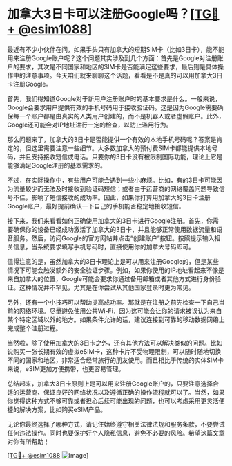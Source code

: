 # 加拿大3日卡可以注册Google吗？[[TG💪+ @esim1088](https://t.me/s/esim1088)]

最近有不少小伙伴在问，如果手头只有加拿大的短期SIM卡（比如3日卡），能不能用来注册Google账户呢？这个问题其实涉及到几个方面：首先是Google对注册账户的要求，其次是不同国家和地区的SIM卡是否能满足这些要求，最后则是具体操作中的注意事项。今天咱们就来聊聊这个话题，看看是不是真的可以用加拿大3日卡注册Google。

首先，我们得知道Google对于新用户注册账户时的基本要求是什么。一般来说，Google会要求用户提供有效的手机号码用于接收验证码。这是因为Google需要确保每一个账户都是由真实的人类用户创建的，而不是机器人或者虚假账户。此外，Google还可能会对IP地址进行一定的检查，以防止滥用行为。

那么问题来了，加拿大的3日卡是否能提供一个有效的本地手机号码呢？答案是肯定的，但这里需要注意一些细节。大多数加拿大的预付费SIM卡都能提供本地号码，并且支持接收短信或电话。只要你的3日卡没有被限制国际功能，理论上它是能够满足Google注册的基本需求的。

不过，在实际操作中，有些用户可能会遇到一些小麻烦。比如，有的3日卡可能因为流量较少而无法及时接收到验证码短信；或者由于运营商的网络覆盖问题导致信号不佳，影响了短信接收的成功率。因此，如果你打算用加拿大的3日卡注册Google账户，最好提前确认一下自己的手机能否稳定地接收短信。

接下来，我们来看看如何正确使用加拿大的3日卡进行Google注册。首先，你需要确保你的设备已经成功激活了加拿大的3日卡，并且能够正常使用数据流量和语音服务。然后，访问Google的官方网站并点击“创建账户”按钮。按照提示输入相关信息，当系统要求填写手机号码时，直接使用你的加拿大号码即可。

值得注意的是，虽然加拿大的3日卡理论上是可以用来注册Google的，但是某些情况下可能会触发额外的安全验证步骤。例如，如果你使用的IP地址看起来不像是来自加拿大的位置，Google可能会要求你通过备用邮箱或者其他方式进行身份验证。这种情况并不罕见，尤其是在你尝试从其他国家登录时更为常见。

另外，还有一个小技巧可以帮助提高成功率。那就是在注册之前先检查一下自己当前的网络环境。尽量避免使用公共Wi-Fi，因为这可能会让你的请求被误认为来自某个特定区域以外的地方。如果条件允许的话，建议连接到可靠的移动数据网络上完成整个注册过程。

当然啦，除了使用加拿大的3日卡之外，还有其他方法可以解决类似的问题。比如说购买一张长期有效的虚拟eSIM卡，这种卡片不受物理限制，可以随时随地切换不同的国家和地区，非常适合经常旅行的朋友使用。而且相比于传统的实体SIM卡来说，eSIM更加方便携带，也更容易管理。

总结起来，加拿大3日卡原则上是可以用来注册Google账户的，只要注意选择合适的运营商、保证良好的网络状况以及遵循正确的操作流程就可以了。当然，如果你觉得这种方式不够可靠或者担心后续可能出现的问题，也可以考虑采用更灵活便捷的解决方案，比如购买eSIM产品。

无论你最终选择了哪种方式，请记住始终遵守相关法律法规和服务条款，不要尝试任何违法操作。同时也要保护好个人隐私信息，避免不必要的风险。希望这篇文章对你有所帮助！

[[TG💪+ @esim1088](https://t.me/s/esim1088) ![Image](https://i.postimg.cc/4NQfJmqS/Snipaste-2025-05-13-00-14-12.png)]